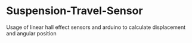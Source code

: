 # Suspension-Travel-Sensor
Usage of linear hall effect sensors and arduino to calculate displacement and angular position
